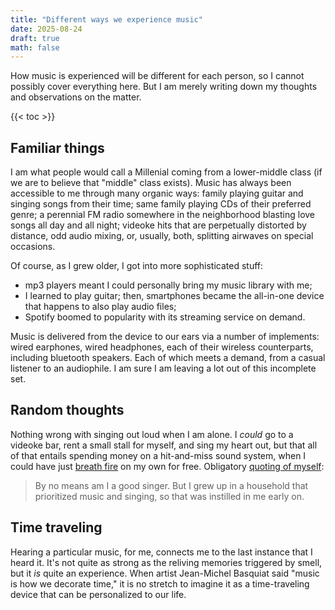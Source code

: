 ```yaml
---
title: "Different ways we experience music"
date: 2025-08-24
draft: true
math: false
---
```


How music is experienced will be different for each person, so I cannot
possibly cover everything here. But I am merely writing down my thoughts
and observations on the matter.

{{< toc >}}

## Familiar things

I am what people would call a Millenial coming from a lower-middle class
(if we are to believe that "middle" class exists). Music has always been
accessible to me through many organic ways: family playing guitar and
singing songs from their time; same family playing CDs of their
preferred genre; a perennial FM radio somewhere in the neighborhood
blasting love songs all day and all night; videoke hits that are
perpetually distorted by distance, odd audio mixing, or, usually, both,
splitting airwaves on special occasions.

Of course, as I grew older, I got into more sophisticated stuff: 

- mp3
players meant I could personally bring my music library with me;
- I learned to play guitar; then, smartphones became the all-in-one device
that happens to also play audio files;
- Spotify boomed to popularity with
its streaming service on demand.

Music is delivered from the
device to our ears via a number of implements: wired earphones, wired
headphones, each of their wireless counterparts, including bluetooth
speakers. Each of which meets a demand, from a casual listener to an
audiophile. I am sure I am leaving a lot out of this incomplete set.

## Random thoughts

Nothing wrong with singing out loud when I am alone. I *could* go to a
videoke bar, rent a small stall for myself, and sing my heart out, but
that all of that entails spending money on a hit-and-miss sound system,
when I could have just [breath fire](/178) on my own for free.
Obligatory [quoting of myself](/285):

> By no means am I a good singer. But I grew up in a household that
> prioritized music and singing, so that was instilled in me early on.

## Time traveling

Hearing a particular music, for me, connects me to the last instance that I heard it. It's not quite as strong as the reliving memories triggered by smell, but it *is* quite an experience. When artist Jean-Michel Basquiat said "music is how we decorate time," it is no stretch to imagine it as a time-traveling device that can be personalized to our life.